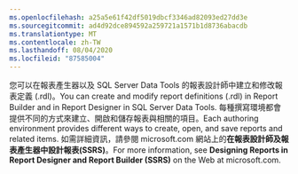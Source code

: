 ```yaml
---
ms.openlocfilehash: a25a5e61f42df5019dbcf3346ad82093ed27dd3e
ms.sourcegitcommit: ad4d92dce894592a259721a1571b1d8736abacdb
ms.translationtype: MT
ms.contentlocale: zh-TW
ms.lasthandoff: 08/04/2020
ms.locfileid: "87585004"
---
```

<span data-ttu-id="18201-101">您可以在報表產生器以及 SQL Server Data Tools 的報表設計師中建立和修改報表定義 \(.rdl\)。</span><span class="sxs-lookup"><span data-stu-id="18201-101">You can create and modify report definitions \(.rdl\) in Report Builder and in Report Designer in SQL Server Data Tools.</span></span> <span data-ttu-id="18201-102">每種撰寫環境都會提供不同的方式來建立、開啟和儲存報表與相關的項目。</span><span class="sxs-lookup"><span data-stu-id="18201-102">Each authoring environment provides different ways to create, open, and save reports and related items.</span></span> <span data-ttu-id="18201-103">如需詳細資訊，請參閱 microsoft.com 網站上的**在報表設計師及報表產生器中設計報表\(SSRS\)**。</span><span class="sxs-lookup"><span data-stu-id="18201-103">For more information, see **Designing Reports in Report Designer and Report Builder \(SSRS\)** on the Web at microsoft.com.</span></span>
